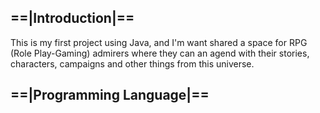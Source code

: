 ## ==|Introduction|==
This is my first project using Java, and I'm want shared a space for RPG (Role Play-Gaming) admirers where they can an agend with their stories, characters, campaigns and other things from this universe.

## ==|Programming Language|==
